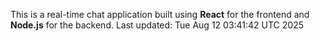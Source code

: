 This is a real-time chat application built using **React** for the frontend and **Node.js** for the backend.
Last updated: Tue Aug 12 03:41:42 UTC 2025

